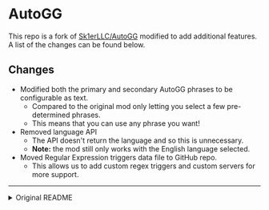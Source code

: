 # AutoGG

This repo is a fork of [Sk1erLLC/AutoGG](https://github.com/Sk1erLLC/AutoGG) modified to add additional features.  A list of the changes can be found below.

## Changes

- Modified both the primary and secondary AutoGG phrases to be configurable as text.
  - Compared to the original mod only letting you select a few pre-determined phrases.
  - This means that you can use any phrase you want!
- Removed language API
  - The API doesn't return the language and so this is unnecessary.
  - **Note:** the mod still only works with the English language selected.
- Moved Regular Expression triggers data file to GitHub repo.
  - This allows us to add custom regex triggers and custom servers for more support.

---

<details>
<summary>Original README</summary>

# AutoGG
AutoGG is a Minecraft Forge mod developed by [Sk1er LLC](https://github.com/Sk1erLLC) that allows you to automatically say a selected phrase after a game has ended on supported servers.

## Support
Join [our support Discord](https://discord.gg/d4KFR9H) for support.

## Developing
**Requirements:**
- JDK (Java Development Kit) 8
  * [AdoptOpenJDK](https://adoptopenjdk.net/)
  * [Other OpenJDK distributions](https://en.wikipedia.org/wiki/OpenJDK#OpenJDK_builds)
  * [Oracle JDK (proprietary)](https://www.oracle.com/java/technologies/javase/javase-jdk8-downloads.html)

- A Java IDE, we recommend using [IntelliJ IDEA](https://jetbrains.com/idea/)

## Building
**Unix-based systems (GNU/Linux, OSX, etc):**
```bash
$ ./gradlew build
```

**Microsoft Windows:**
```batch
> gradlew.bat build
```

Artifacts will be placed under `build/libs` directory.

## License
AutoGG is licensed under **GNU GPLv3**, see: [LICENSE](LICENSE).

</details>
